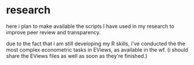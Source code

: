 # research

here i plan to make available the scripts I have used in my research to improve peer review and transparency. 

due to the fact that i am still developing my R skills, i've conducted the the most complex econometric tasks in EViews, as available in the wf.
(i should share the EViews files as well as soon as they're finished.) 
